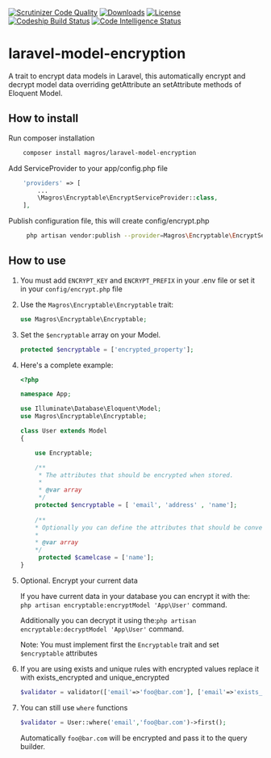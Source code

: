 [![Scrutinizer Code Quality](https://scrutinizer-ci.com/g/magros/laravel-model-encryption/badges/quality-score.png?b=master)](https://scrutinizer-ci.com/g/magros/laravel-model-encryption/?branch=master)
[![Downloads](https://poser.pugx.org/magros/laravel-model-encryption/downloads.svg)](https://packagist.org/packages/magros/laravel-model-encryption)
[![License](https://poser.pugx.org/magros/laravel-model-encryption/license.svg)](https://packagist.org/packages/magros/laravel-model-encryption)
[ ![Codeship Build Status](https://app.codeship.com/projects/08e35650-c9f0-0136-121d-22114b8966aa/status?branch=master)](https://app.codeship.com/projects/315063)
[![Code Intelligence Status](https://scrutinizer-ci.com/g/magros/laravel-model-encryption/badges/code-intelligence.svg?b=master)](https://scrutinizer-ci.com/code-intelligence)

# laravel-model-encryption
A trait to encrypt data models in Laravel, this automatically encrypt and decrypt model data overriding getAttribute an setAttribute methods of Eloquent Model.
## How to install
Run composer installation
```bash
    composer install magros/laravel-model-encryption
```
    
Add ServiceProvider to your app/config.php file
```php
    'providers' => [
        ...
        \Magros\Encryptable\EncryptServiceProvider::class,
    ],
```
Publish configuration file, this will create config/encrypt.php 
```bash
     php artisan vendor:publish --provider=Magros\Encryptable\EncryptServiceProvider
``` 

## How to use

1.  You must add `ENCRYPT_KEY` and `ENCRYPT_PREFIX` in your .env file or set it in your `config/encrypt.php` file

2. Use the `Magros\Encryptable\Encryptable` trait:
    
    ```php
    use Magros\Encryptable\Encryptable;
    ```  
    
3. Set the `$encryptable` array on your Model.

    ```php
    protected $encryptable = ['encrypted_property'];
    ```
    
4. Here's a complete example:

    ```php
    <?php
    
    namespace App;
    
    use Illuminate\Database\Eloquent\Model;
    use Magros\Encryptable\Encryptable;
    
    class User extends Model
    {
    
        use Encryptable;
    
        /**
         * The attributes that should be encrypted when stored.
         *
         * @var array
         */
        protected $encryptable = [ 'email', 'address' , 'name'];
     
        /**
        * Optionally you can define the attributes that should be converted to camelcase when retrieve.
        *
        * @var array
        */
         protected $camelcase = ['name'];
    }
    ```
5. Optional. Encrypt your current data

    If you have current data in your database you can encrypt it with the: `php artisan encryptable:encryptModel 'App\User'` command.
    
    Additionally you can decrypt it using the:`php artisan encryptable:decryptModel 'App\User'` command.
    
    Note: You must implement first the `Encryptable` trait and set `$encryptable` attributes
6. If you are using exists and unique rules with encrypted values replace it with exists_encrypted and unique_encrypted 
    ```php      
   $validator = validator(['email'=>'foo@bar.com'], ['email'=>'exists_encrypted:users,email']);
    ```
7. You can still use `where` functions 
   ```php      
   $validator = User::where('email','foo@bar.com')->first();
   ```
   Automatically `foo@bar.com` will be encrypted and pass it to the query builder.
   

